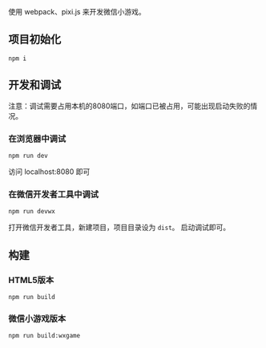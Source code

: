使用 webpack、pixi.js 来开发微信小游戏。

## 项目初始化
```
npm i
```

## 开发和调试

注意：调试需要占用本机的8080端口，如端口已被占用，可能出现启动失败的情况。

### 在浏览器中调试
```
npm run dev
```
访问 localhost:8080 即可

### 在微信开发者工具中调试
```
npm run devwx
```
打开微信开发者工具，新建项目，项目目录设为 `dist`。
启动调试即可。

## 构建

### HTML5版本
```
npm run build
```

### 微信小游戏版本
```
npm run build:wxgame
```